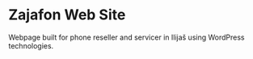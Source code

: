 # Zajafon Web Site

Webpage built for phone reseller and servicer in Ilijaš using WordPress technologies.
